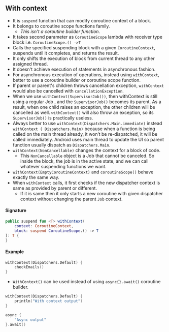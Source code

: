 ## With context

- It is `suspend` function that can modify coroutine context of a block.
- It belongs to coroutine scope functions family.
    - *This isn't a coroutine builder function*.
- It takes second parameter as `CoroutineScope` lambda with receiver type block
  i.e. `CoroutineScope.() ->T`
- Calls the specified suspending block with a given `CoroutineContext`, suspends until it completes,
  and returns the result.
- It only shifts the execution of block from current thread to any other assigned thread.
- It doesn't achieve execution of statements in asynchronous fashion.
- For asynchronous execution of operations, instead using `withContext`, better to use a coroutine
  builder or coroutine scope function.
- If parent or parent's children throws cancellation exception, `withContext` would also be
  cancelled with `cancellationException`.
- When we use `withContext(SupervisorJob())`, then withContext is still using a regular Job , and
  the
  `SupervisorJob()` becomes its parent. As a result, when one child raises an exception, the other
  children will be cancelled as well. `withContext()` will also throw an exception, so its
  `SupervisorJob()` is practically useless.
- Always better to use `withContext(Dispatchers.Main.immediate)` instead `withContext (
  Dispatchers.Main)` because when a function is being called on the main thread already, it won’t be
  re-dispatched, it will be called immediately. Android uses main thread to update the UI so parent
  function usually dispatch as `Dispatchers.Main`.
- `withContext(NonCancellable)` changes the context for a block of code.
    - This `NonCancellable` object is a Job that cannot be canceled. So inside the block, the job is
      in the active state, and we can call whatever suspending functions we want.
- `withContext(EmptyCoroutineContext)` and `coroutineScope()` behave exactly the same way.
- When `withContext` calls, it first checks if the new dispatcher context is same as provided by
  parent or different.
    - If it is same then it only starts a new coroutine with given dispatcher context without
      changing the parent `Job` context.

#### Signature

```kotlin
public suspend fun <T> withContext(
    context: CoroutineContext,
    block: suspend CoroutineScope.() -> T
): T {
}
```

#### Example

```kotlin
withContext(Dispatchers.Default) {
    checkEmails()
}
```

- `WithContext()` can be used instead of using `async{}.await()` coroutine builder.

```kotlin
withContext(Dispatchers.Default) {
    println("With context output")
}
```

```kotlin
async {
    "Async output"
}.await()
```